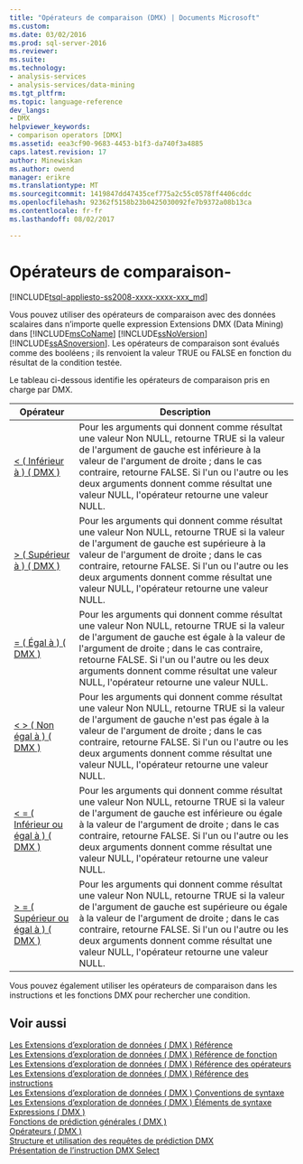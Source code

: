 ```yaml
---
title: "Opérateurs de comparaison (DMX) | Documents Microsoft"
ms.custom: 
ms.date: 03/02/2016
ms.prod: sql-server-2016
ms.reviewer: 
ms.suite: 
ms.technology:
- analysis-services
- analysis-services/data-mining
ms.tgt_pltfrm: 
ms.topic: language-reference
dev_langs:
- DMX
helpviewer_keywords:
- comparison operators [DMX]
ms.assetid: eea3cf90-9683-4453-b1f3-da740f3a4885
caps.latest.revision: 17
author: Minewiskan
ms.author: owend
manager: erikre
ms.translationtype: MT
ms.sourcegitcommit: 1419847dd47435cef775a2c55c0578ff4406cddc
ms.openlocfilehash: 92362f5158b23b0425030092fe7b9372a08b13ca
ms.contentlocale: fr-fr
ms.lasthandoff: 08/02/2017

---
```

# <a name="operators---comparison"></a>Opérateurs de comparaison-
[!INCLUDE[tsql-appliesto-ss2008-xxxx-xxxx-xxx_md](../includes/tsql-appliesto-ss2008-xxxx-xxxx-xxx-md.md)]

  Vous pouvez utiliser des opérateurs de comparaison avec des données scalaires dans n’importe quelle expression Extensions DMX (Data Mining) dans [!INCLUDE[msCoName](../includes/msconame-md.md)] [!INCLUDE[ssNoVersion](../includes/ssnoversion-md.md)] [!INCLUDE[ssASnoversion](../includes/ssasnoversion-md.md)]. Les opérateurs de comparaison sont évalués comme des booléens ; ils renvoient la valeur TRUE ou FALSE en fonction du résultat de la condition testée.  
  
 Le tableau ci-dessous identifie les opérateurs de comparaison pris en charge par DMX.  
  
|Opérateur| Description|  
|--------------|-----------------|  
|[&#60; &#40; Inférieur à &#41; &#40; DMX &#41;](../dmx/less-than-dmx.md)|Pour les arguments qui donnent comme résultat une valeur Non NULL, retourne TRUE si la valeur de l'argument de gauche est inférieure à la valeur de l'argument de droite ; dans le cas contraire, retourne FALSE. Si l'un ou l'autre ou les deux arguments donnent comme résultat une valeur NULL, l'opérateur retourne une valeur NULL.|  
|[&#62; &#40; Supérieur à &#41; &#40; DMX &#41;](../dmx/greater-than-dmx.md)|Pour les arguments qui donnent comme résultat une valeur Non NULL, retourne TRUE si la valeur de l'argument de gauche est supérieure à la valeur de l'argument de droite ; dans le cas contraire, retourne FALSE. Si l'un ou l'autre ou les deux arguments donnent comme résultat une valeur NULL, l'opérateur retourne une valeur NULL.|  
|[= &#40; Égal à &#41; &#40; DMX &#41;](../dmx/equal-to-dmx.md)|Pour les arguments qui donnent comme résultat une valeur Non NULL, retourne TRUE si la valeur de l'argument de gauche est égale à la valeur de l'argument de droite ; dans le cas contraire, retourne FALSE. Si l'un ou l'autre ou les deux arguments donnent comme résultat une valeur NULL, l'opérateur retourne une valeur NULL.|  
|[&#60; &#62; &#40; Non égal à &#41; &#40; DMX &#41;](../dmx/not-equal-to-dmx.md)|Pour les arguments qui donnent comme résultat une valeur Non NULL, retourne TRUE si la valeur de l'argument de gauche n'est pas égale à la valeur de l'argument de droite ; dans le cas contraire, retourne FALSE. Si l'un ou l'autre ou les deux arguments donnent comme résultat une valeur NULL, l'opérateur retourne une valeur NULL.|  
|[&#60; = &#40; Inférieur ou égal à &#41; &#40; DMX &#41;](../dmx/less-than-or-equal-to-dmx.md)|Pour les arguments qui donnent comme résultat une valeur Non NULL, retourne TRUE si la valeur de l'argument de gauche est inférieure ou égale à la valeur de l'argument de droite ; dans le cas contraire, retourne FALSE. Si l'un ou l'autre ou les deux arguments donnent comme résultat une valeur NULL, l'opérateur retourne une valeur NULL.|  
|[&#62; = &#40; Supérieur ou égal à &#41; &#40; DMX &#41;](../dmx/greater-than-or-equal-to-dmx.md)|Pour les arguments qui donnent comme résultat une valeur Non NULL, retourne TRUE si la valeur de l'argument de gauche est supérieure ou égale à la valeur de l'argument de droite ; dans le cas contraire, retourne FALSE. Si l'un ou l'autre ou les deux arguments donnent comme résultat une valeur NULL, l'opérateur retourne une valeur NULL.|  
  
 Vous pouvez également utiliser les opérateurs de comparaison dans les instructions et les fonctions DMX pour rechercher une condition.  
  
## <a name="see-also"></a>Voir aussi  
 [Les Extensions d’exploration de données &#40; DMX &#41; Référence](../dmx/data-mining-extensions-dmx-reference.md)   
 [Les Extensions d’exploration de données &#40; DMX &#41; Référence de fonction](../dmx/data-mining-extensions-dmx-function-reference.md)   
 [Les Extensions d’exploration de données &#40; DMX &#41; Référence des opérateurs](../dmx/data-mining-extensions-dmx-operator-reference.md)   
 [Les Extensions d’exploration de données &#40; DMX &#41; Référence des instructions](../dmx/data-mining-extensions-dmx-statements.md)   
 [Les Extensions d’exploration de données &#40; DMX &#41; Conventions de syntaxe](../dmx/data-mining-extensions-dmx-syntax-conventions.md)   
 [Les Extensions d’exploration de données &#40; DMX &#41; Éléments de syntaxe](../dmx/data-mining-extensions-dmx-syntax-elements.md)   
 [Expressions &#40; DMX &#41;](../dmx/expressions-dmx.md)   
 [Fonctions de prédiction générales &#40; DMX &#41;](../dmx/general-prediction-functions-dmx.md)   
 [Opérateurs &#40; DMX &#41;](../dmx/operators-dmx.md)   
 [Structure et utilisation des requêtes de prédiction DMX](../dmx/structure-and-usage-of-dmx-prediction-queries.md)   
 [Présentation de l’instruction DMX Select](../dmx/understanding-the-dmx-select-statement.md)  
  
  

